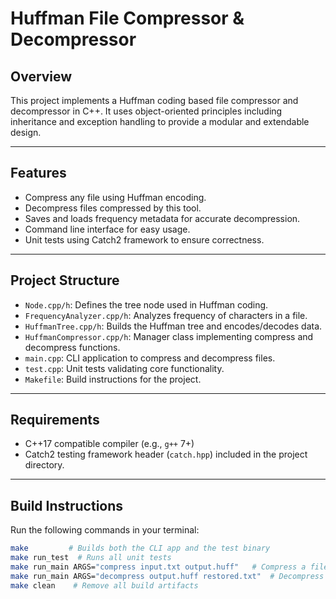 # Huffman File Compressor & Decompressor

## Overview
This project implements a Huffman coding based file compressor and decompressor in C++. It uses object-oriented principles including inheritance and exception handling to provide a modular and extendable design.

---

## Features
- Compress any file using Huffman encoding.
- Decompress files compressed by this tool.
- Saves and loads frequency metadata for accurate decompression.
- Command line interface for easy usage.
- Unit tests using Catch2 framework to ensure correctness.

---

## Project Structure
- `Node.cpp/h`: Defines the tree node used in Huffman coding.
- `FrequencyAnalyzer.cpp/h`: Analyzes frequency of characters in a file.
- `HuffmanTree.cpp/h`: Builds the Huffman tree and encodes/decodes data.
- `HuffmanCompressor.cpp/h`: Manager class implementing compress and decompress functions.
- `main.cpp`: CLI application to compress and decompress files.
- `test.cpp`: Unit tests validating core functionality.
- `Makefile`: Build instructions for the project.

---

## Requirements
- C++17 compatible compiler (e.g., `g++` 7+)
- Catch2 testing framework header (`catch.hpp`) included in the project directory.

---

## Build Instructions
Run the following commands in your terminal:

```bash
make         # Builds both the CLI app and the test binary
make run_test  # Runs all unit tests
make run_main ARGS="compress input.txt output.huff"   # Compress a file
make run_main ARGS="decompress output.huff restored.txt"  # Decompress a file
make clean    # Remove all build artifacts
